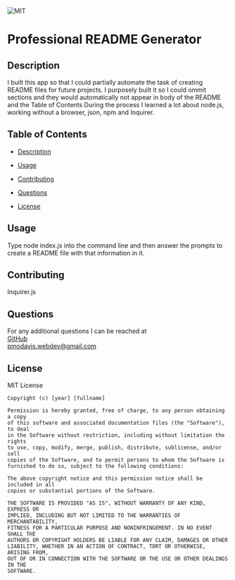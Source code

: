 ![MIT](https://img.shields.io/badge/LICENSE-MIT-green)
# Professional README Generator
## Description
I built this app so that I could partially automate the  task of creating README files for future projects. I purposely built it so I could ommit sections and they would automatically not appear in body of the README and the Table of Contents During the process I learned a lot about node.js, working without a browser, json, npm and Inquirer.    

## Table of Contents
- [Description](#description)

- [Usage](#usage)
- [Contributing](#contributing)

- [Questions](#questions)
- [License](#license)
          

## Usage
Type node index.js into the command line and then answer the prompts to create a README file with that information in it.  
## Contributing
Inquirer.js

## Questions
For any additional questions I can be reached at </br>[GitHub](https://github.com/PeterMoDavis)</br>  pmodavis.webdev@gmail.com

## License
MIT License

    Copyright (c) [year] [fullname]
    
    Permission is hereby granted, free of charge, to any person obtaining a copy
    of this software and associated documentation files (the "Software"), to deal
    in the Software without restriction, including without limitation the rights
    to use, copy, modify, merge, publish, distribute, sublicense, and/or sell
    copies of the Software, and to permit persons to whom the Software is
    furnished to do so, subject to the following conditions:
    
    The above copyright notice and this permission notice shall be included in all
    copies or substantial portions of the Software.
    
    THE SOFTWARE IS PROVIDED "AS IS", WITHOUT WARRANTY OF ANY KIND, EXPRESS OR
    IMPLIED, INCLUDING BUT NOT LIMITED TO THE WARRANTIES OF MERCHANTABILITY,
    FITNESS FOR A PARTICULAR PURPOSE AND NONINFRINGEMENT. IN NO EVENT SHALL THE
    AUTHORS OR COPYRIGHT HOLDERS BE LIABLE FOR ANY CLAIM, DAMAGES OR OTHER
    LIABILITY, WHETHER IN AN ACTION OF CONTRACT, TORT OR OTHERWISE, ARISING FROM,
    OUT OF OR IN CONNECTION WITH THE SOFTWARE OR THE USE OR OTHER DEALINGS IN THE
    SOFTWARE.
          